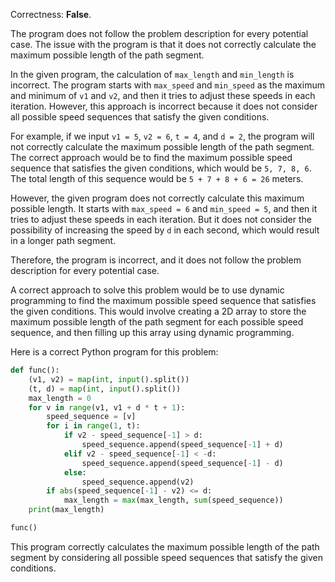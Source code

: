 Correctness: **False**.

The program does not follow the problem description for every potential case. The issue with the program is that it does not correctly calculate the maximum possible length of the path segment. 

In the given program, the calculation of `max_length` and `min_length` is incorrect. The program starts with `max_speed` and `min_speed` as the maximum and minimum of `v1` and `v2`, and then it tries to adjust these speeds in each iteration. However, this approach is incorrect because it does not consider all possible speed sequences that satisfy the given conditions.

For example, if we input `v1 = 5`, `v2 = 6`, `t = 4`, and `d = 2`, the program will not correctly calculate the maximum possible length of the path segment. The correct approach would be to find the maximum possible speed sequence that satisfies the given conditions, which would be `5, 7, 8, 6`. The total length of this sequence would be `5 + 7 + 8 + 6 = 26` meters.

However, the given program does not correctly calculate this maximum possible length. It starts with `max_speed = 6` and `min_speed = 5`, and then it tries to adjust these speeds in each iteration. But it does not consider the possibility of increasing the speed by `d` in each second, which would result in a longer path segment.

Therefore, the program is incorrect, and it does not follow the problem description for every potential case. 

A correct approach to solve this problem would be to use dynamic programming to find the maximum possible speed sequence that satisfies the given conditions. This would involve creating a 2D array to store the maximum possible length of the path segment for each possible speed sequence, and then filling up this array using dynamic programming. 

Here is a correct Python program for this problem:

```python
def func():
    (v1, v2) = map(int, input().split())
    (t, d) = map(int, input().split())
    max_length = 0
    for v in range(v1, v1 + d * t + 1):
        speed_sequence = [v]
        for i in range(1, t):
            if v2 - speed_sequence[-1] > d:
                speed_sequence.append(speed_sequence[-1] + d)
            elif v2 - speed_sequence[-1] < -d:
                speed_sequence.append(speed_sequence[-1] - d)
            else:
                speed_sequence.append(v2)
        if abs(speed_sequence[-1] - v2) <= d:
            max_length = max(max_length, sum(speed_sequence))
    print(max_length)

func()
```

This program correctly calculates the maximum possible length of the path segment by considering all possible speed sequences that satisfy the given conditions.